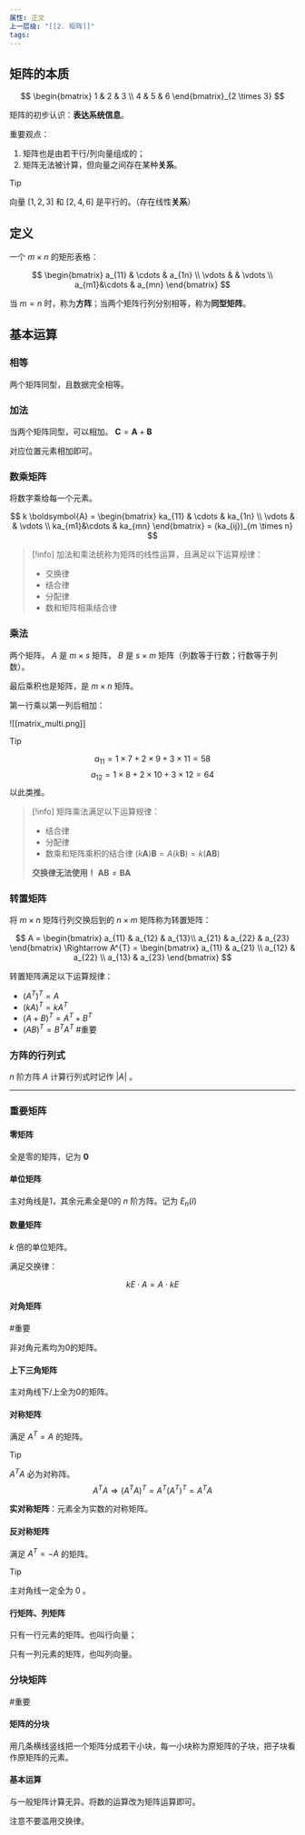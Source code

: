 ```yaml
---
属性: 正文
上一层级: "[[2. 矩阵]]"
tags:
---
```

## 矩阵的本质

$$
\begin{bmatrix} 1 & 2 & 3 \\ 4 & 5 & 6 \end{bmatrix}_{2 \times 3}
$$

矩阵的初步认识：**表达系统信息**。

重要观点：

1. 矩阵也是由若干行/列向量组成的；
2. 矩阵无法被计算，但向量之间存在某种**关系**。

> [!tip] 
> 向量 $[1,2,3]$ 和 $[2,4,6]$ 是平行的。（存在线性**关系**）

## 定义

一个 $m \times n$ 的矩形表格：

$$
\begin{bmatrix} a_{11} & \cdots & a_{1n} \\ \vdots &  & \vdots \\ a_{m1}&\cdots & a_{mn} \end{bmatrix}
$$

当 $m=n$ 时，称为**方阵**；当两个矩阵行列分别相等，称为**同型矩阵**。

## 基本运算

### 相等

两个矩阵同型，且数据完全相等。

### 加法

当两个矩阵同型，可以相加。 $\boldsymbol{C}=\boldsymbol{A}+\boldsymbol{B}$

对应位置元素相加即可。

### 数乘矩阵

将数字乘给每一个元素。

$$
k \boldsymbol{A} = \begin{bmatrix} ka_{11} & \cdots & ka_{1n} \\ \vdots &  & \vdots \\ ka_{m1}&\cdots & ka_{mn} \end{bmatrix} = (ka_{ij})_{m \times n}
$$

> [!info] 
> 加法和乘法统称为矩阵的线性运算，且满足以下运算规律：
> - 交换律
> - 结合律
> - 分配律
> - 数和矩阵相乘结合律

### 乘法

两个矩阵， $A$ 是 $m \times s$ 矩阵， $B$ 是 $s \times m$ 矩阵（列数等于行数；行数等于列数）。

最后乘积也是矩阵，是 $m \times n$ 矩阵。

第一行乘以第一列后相加：

![[matrix_multi.png]]

> [!tip] 
> $$a_{11} = 1 \times 7 + 2 \times 9 + 3 \times 11 = 58$$
> $$a_{12} = 1 \times 8 + 2 \times 10 + 3 \times 12 = 64$$
> 以此类推。

> [!info] 
> 矩阵乘法满足以下运算规律：
> - 结合律
> - 分配律
> - 数乘和矩阵乘积的结合律 $(k \boldsymbol{A})\boldsymbol{B} = A(k \boldsymbol{B}) = k(\boldsymbol{AB})$
> 
> **交换律无法使用！** $\boldsymbol{AB} \ne \boldsymbol{BA}$

### 转置矩阵

将 $m \times n$ 矩阵行列交换后到的 $n \times m$ 矩阵称为转置矩阵：

$$
A = \begin{bmatrix}
 a_{11} & a_{12} & a_{13}\\
 a_{21} & a_{22} & a_{23}
\end{bmatrix}
\Rightarrow
A^{T} = \begin{bmatrix}
 a_{11} & a_{21} \\
 a_{12} & a_{22} \\
 a_{13} & a_{23}
\end{bmatrix}
$$

转置矩阵满足以下运算规律：

- $(A^{T})^{T} = A$
- $(kA)^{T}=kA^{T}$
- $(A+B)^{T} = A^{T}+B^{T}$
- $(AB)^{T}=B^{T}A^{T}$ #重要 

### 方阵的行列式

$n$ 阶方阵 $A$ 计算行列式时记作 $|A|$ 。

---

### 重要矩阵

#### 零矩阵

全是零的矩阵，记为 $\boldsymbol{0}$

#### 单位矩阵

主对角线是1，其余元素全是0的 $n$ 阶方阵。记为 $E_{n}(I)$

#### 数量矩阵

$k$ 倍的单位矩阵。

满足交换律：

$$kE \cdot A=A \cdot kE$$

#### 对角矩阵

#重要 

非对角元素均为0的矩阵。

#### 上下三角矩阵

主对角线下/上全为0的矩阵。

#### 对称矩阵

满足 $A^{T}=A$ 的矩阵。

> [!tip] 
> $A^{T}A$ 必为对称阵。
> $$A^{T}A \Rightarrow (A^{T}A)^{T} = A^{T}(A^{T})^{T} = A^{T}A$$
> 
> **实对称矩阵**：元素全为实数的对称矩阵。

#### 反对称矩阵

满足 $A^{T}=-A$ 的矩阵。

> [!tip] 
> 主对角线一定全为 $0$ 。

#### 行矩阵、列矩阵

只有一行元素的矩阵。也叫行向量；

只有一列元素的矩阵，也叫列向量。

### 分块矩阵

#重要 

#### 矩阵的分块

用几条横线竖线把一个矩阵分成若干小块，每一小块称为原矩阵的子块，把子块看作原矩阵的元素。

#### 基本运算

与一般矩阵计算无异。将数的运算改为矩阵运算即可。

注意不要滥用交换律。